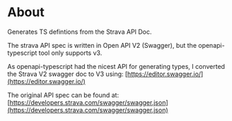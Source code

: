 # About

Generates TS defintions from the Strava API Doc.

The strava API spec is written in Open API V2 (Swagger), but the openapi-typescript tool only supports v3.

As openapi-typescript had the nicest API for generating types, I converted the Strava V2 swagger doc to V3 using: [https://editor.swagger.io/](https://editor.swagger.io/)

The original API spec can be found at: [https://developers.strava.com/swagger/swagger.json](https://developers.strava.com/swagger/swagger.json)
